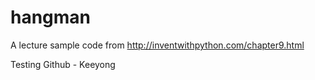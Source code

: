 # hangman
A lecture sample code from http://inventwithpython.com/chapter9.html

Testing Github - Keeyong
